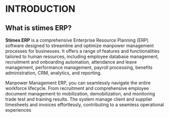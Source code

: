 # INTRODUCTION 
## What is stimes ERP?
**Stimes ERP** is a comprehensive Enterprise Resource Planning (ERP) software designed to streamline and optimize manpower management processes for businesses. It offers a range of features and functionalities tailored to human resources, including employee database management, recruitment and onboarding automation, attendance and leave management, performance management, payroll processing, benefits administration, CRM, analytics, and reporting.

Manpower Management ERP, you can seamlessly navigate the entire workforce lifecycle. From recruitment and comprehensive employee document management to mobilization, demobilization, and monitoring trade test and training results. The system manage client and supplier timesheets and invoices effortlessly, contributing to a seamless operational experiences 

